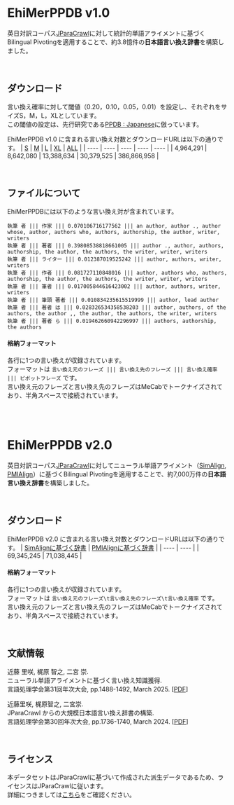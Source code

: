 # EhiMerPPDB v1.0
英日対訳コーパス[JParaCrawl](https://www.kecl.ntt.co.jp/icl/lirg/jparacrawl/)に対して統計的単語アライメントに基づくBilingual Pivotingを適用することで、約3.8憶件の**日本語言い換え辞書**を構築しました。

<br>

## ダウンロード
言い換え確率に対して閾値（0.20，0.10，0.05，0.01）を設定し、それぞれをサイズS，M，L，XLとしています。  
この閾値の設定は、先行研究である[PPDB : Japanese](https://ahcweb01.naist.jp/old/resource/jppdb/)に倣っています。  

EhiMerPPDB v1.0 に含まれる言い換え対数とダウンロードURLは以下の通りです。
  |  [S](https://drive.google.com/file/d/1fCRKblzIlxiZWa4bnmf7y1yY_ABRjGpZ/view?usp=sharing)  |  [M](https://drive.google.com/file/d/1pmThQl4xa3sA9kwWhTamWwJoPrQNL-vv/view?usp=sharing)  |  [L](https://drive.google.com/file/d/1g0Lt-2qZUF3bXHNWTgOFPyAiRQk_z3N6/view?usp=sharing)  |  [XL](https://drive.google.com/file/d/11ApNP9xNlLVnSPmT7WD3Q3yRaW2uvloN/view?usp=sharing)  |  [ALL](https://drive.google.com/file/d/1Lg9mTtH9ZC9sn9P4CF1pJ0zaMrlJfsbm/view?usp=sharing)  |
  | ---- | ---- | ---- | ---- | ---- |
  |  4,964,291  |  8,642,080  |  13,388,634  |  30,379,525  |  386,866,958  |


<br>

## ファイルについて
EhiMerPPDBには以下のような言い換え対が含まれています。

```
執筆 者 ||| 作家 ||| 0.070106716177562 ||| an author, author ., author whose, author, authors who, authors, authorship, the author, writer, writers
執筆 者 ||| 著者 ||| 0.39808538818661005 ||| author ., author, authors, authorship, the author, the authors, the writer, writer, writers
執筆 者 ||| ライター ||| 0.012387019525242 ||| author, authors, writer, writers
執筆 者 ||| 作者 ||| 0.081727110848016 ||| author, authors who, authors, authorship, the author, the authors, the writer, writer, writers
執筆 者 ||| 筆者 ||| 0.017005844616423002 ||| author, authors, writer, writers
執筆 者 ||| 筆頭 著者 ||| 0.010834235615519999 ||| author, lead author
執筆 者 ||| 著者 は ||| 0.028326534358538203 ||| author, authors, of the authors, the author ,, the author, the authors, the writer, writers
執筆 者 ||| 著者 ら ||| 0.019462660942296997 ||| authors, authorship, the authors
```
#### 格納フォーマット
各行に1つの言い換えが収録されています。  
フォーマットは ` 言い換え元のフレーズ ||| 言い換え先のフレーズ ||| 言い換え確率 ||| ピボットフレーズ ` です。  
言い換え元のフレーズと言い換え先のフレーズはMeCabでトークナイズされており、半角スペースで接続されています。

<br><br>

# EhiMerPPDB v2.0
英日対訳コーパス[JParaCrawl](https://www.kecl.ntt.co.jp/icl/lirg/jparacrawl/)に対してニューラル単語アライメント（[SimAlign](https://aclanthology.org/2020.findings-emnlp.147/), [PMIAlign](https://aclanthology.org/2023.findings-acl.782/)）に基づくBilingual Pivotingを適用することで、約7,000万件の**日本語言い換え辞書**を構築しました。

<br>

## ダウンロード
EhiMerPPDB v2.0 に含まれる言い換え対数とダウンロードURLは以下の通りです。
  |  [SimAlignに基づく辞書](https://drive.google.com/file/d/14NRCwUGpr6UUcwWoy9W4MlU3tGhcyijT/view?usp=sharing)  |  [PMIAlignに基づく辞書](https://drive.google.com/file/d/1rkNn0lmxWdCXzZiZvRKghBYGwBKwvsqJ/view?usp=sharing)  |
  | ---- | ---- |
  |  69,345,245  |  71,038,445  |


#### 格納フォーマット
各行に1つの言い換えが収録されています。  
フォーマットは ` 言い換え元のフレーズ\t言い換え先のフレーズ\t言い換え確率 ` です。  
言い換え元のフレーズと言い換え先のフレーズはMeCabでトークナイズされており、半角スペースで接続されています。


<br>
  
## 文献情報
近藤 里咲, 梶原 智之, 二宮 崇. <br>
ニューラル単語アライメントに基づく言い換え知識獲得. <br>
言語処理学会第31回年次大会, pp.1488-1492, March 2025. \[[PDF](https://www.anlp.jp/proceedings/annual_meeting/2025/pdf_dir/P4-3.pdf)\]

近藤里咲, 梶原智之, 二宮崇. <br>
JParaCrawl からの大規模日本語言い換え辞書の構築. <br>
言語処理学会第30回年次大会, pp.1736-1740, March 2024. \[[PDF](https://www.anlp.jp/proceedings/annual_meeting/2024/pdf_dir/P6-20.pdf)\]

<br>

## ライセンス
本データセットはJParaCrawlに基づいて作成された派生データであるため、ライセンスはJParaCrawlに従います。  
詳細につきましては[こちら](https://www.kecl.ntt.co.jp/icl/lirg/jparacrawl/)をご確認ください。
